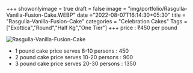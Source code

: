+++
showonlyimage = true
draft = false
image = "img/portfolio/Rasgulla-Vanilla-Fusion-Cake.WEBP"
date ="2022-08-07T16:14:30+05:30"
title = "Rasgulla-Vanilla-Fusion-Cake"
categories = "Celebration Cakes"
Tags = ["Exottica","Round","Half Kg","One Tier"]
+++
price : ₹450 per pound
<!--more-->
![Rasgulla-Vanilla-Fusion-Cake](/img/portfolio/Rasgulla-Vanilla-Fusion-Cake.WEBP)
* 1 pound cake price serves 8-10 persons : 450
* 2 pound cake price serves 10-20 persons : 900
* 3 pound cake price serves 20-30 persons : 1350
